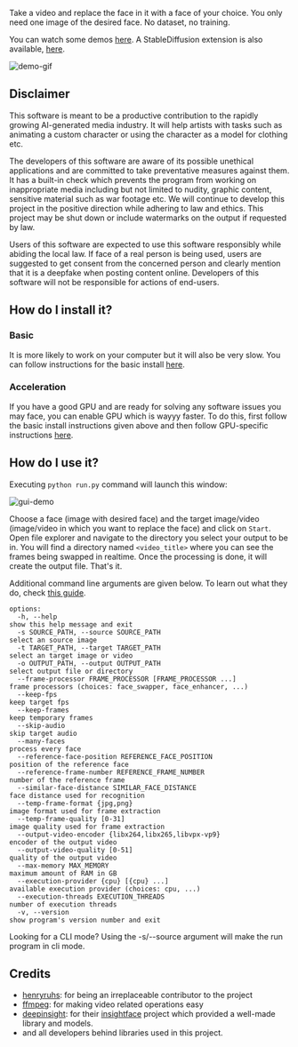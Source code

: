 Take a video and replace the face in it with a face of your choice. You only need one image of the desired face. No dataset, no training.

You can watch some demos [here](https://drive.google.com/drive/folders/1KHv8n_rd3Lcr2v7jBq1yPSTWM554Gq8e?usp=sharing). A StableDiffusion extension is also available, [here](https://github.com/s0md3v/sd-webui-roop).

![demo-gif](demo.gif)

## Disclaimer
This software is meant to be a productive contribution to the rapidly growing AI-generated media industry. It will help artists with tasks such as animating a custom character or using the character as a model for clothing etc.

The developers of this software are aware of its possible unethical applications and are committed to take preventative measures against them. It has a built-in check which prevents the program from working on inappropriate media including but not limited to nudity, graphic content, sensitive material such as war footage etc. We will continue to develop this project in the positive direction while adhering to law and ethics. This project may be shut down or include watermarks on the output if requested by law.

Users of this software are expected to use this software responsibly while abiding the local law. If face of a real person is being used, users are suggested to get consent from the concerned person and clearly mention that it is a deepfake when posting content online. Developers of this software will not be responsible for actions of end-users.

## How do I install it?

### Basic

It is more likely to work on your computer but it will also be very slow. You can follow instructions for the basic install [here](https://github.com/s0md3v/roop/wiki/1.-Installation).

### Acceleration

If you have a good GPU and are ready for solving any software issues you may face, you can enable GPU which is wayyy faster. To do this, first follow the basic install instructions given above and then follow GPU-specific instructions [here](https://github.com/s0md3v/roop/wiki/2.-Acceleration).

## How do I use it?

Executing `python run.py` command will launch this window:

![gui-demo](gui-demo.png)

Choose a face (image with desired face) and the target image/video (image/video in which you want to replace the face) and click on `Start`. Open file explorer and navigate to the directory you select your output to be in. You will find a directory named `<video_title>` where you can see the frames being swapped in realtime. Once the processing is done, it will create the output file. That's it.

Additional command line arguments are given below. To learn out what they do, check [this guide](https://github.com/s0md3v/roop/wiki/Advanced-Options).

```
options:
  -h, --help                                                          show this help message and exit
  -s SOURCE_PATH, --source SOURCE_PATH                                select an source image
  -t TARGET_PATH, --target TARGET_PATH                                select an target image or video
  -o OUTPUT_PATH, --output OUTPUT_PATH                                select output file or directory
  --frame-processor FRAME_PROCESSOR [FRAME_PROCESSOR ...]             frame processors (choices: face_swapper, face_enhancer, ...)
  --keep-fps                                                          keep target fps
  --keep-frames                                                       keep temporary frames
  --skip-audio                                                        skip target audio
  --many-faces                                                        process every face
  --reference-face-position REFERENCE_FACE_POSITION                   position of the reference face
  --reference-frame-number REFERENCE_FRAME_NUMBER                     number of the reference frame
  --similar-face-distance SIMILAR_FACE_DISTANCE                       face distance used for recognition
  --temp-frame-format {jpg,png}                                       image format used for frame extraction
  --temp-frame-quality [0-31]                                         image quality used for frame extraction
  --output-video-encoder {libx264,libx265,libvpx-vp9}                 encoder of the output video
  --output-video-quality [0-51]                                       quality of the output video
  --max-memory MAX_MEMORY                                             maximum amount of RAM in GB
  --execution-provider {cpu} [{cpu} ...]                              available execution provider (choices: cpu, ...)
  --execution-threads EXECUTION_THREADS                               number of execution threads
  -v, --version                                                       show program's version number and exit
```

Looking for a CLI mode? Using the -s/--source argument will make the run program in cli mode.

## Credits
- [henryruhs](https://github.com/henryruhs): for being an irreplaceable contributor to the project
- [ffmpeg](https://ffmpeg.org/): for making video related operations easy
- [deepinsight](https://github.com/deepinsight): for their [insightface](https://github.com/deepinsight/insightface) project which provided a well-made library and models.
- and all developers behind libraries used in this project.
